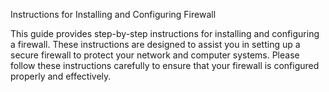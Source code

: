 Instructions for Installing and Configuring Firewall

This guide provides step-by-step instructions for installing and configuring a firewall. These instructions are designed to assist you in setting up a secure firewall to protect your network and computer systems. Please follow these instructions carefully to ensure that your firewall is configured properly and effectively.
